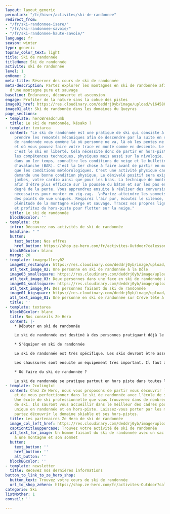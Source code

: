 ```yaml
---
layout: layout_generic
permalink: "/fr/hiver/activites/ski-de-randonnee"
redirect_from:
- "/fr/ski-randonnee-isere/"
- "/fr/ski-randonnee-savoie/"
- "/fr/ski-randonnee-haute-savoie/"
language: fr
season: winter
type: generic
topnav_color_text: light
title: Ski de randonnée
titleHome: Ski de randonnée
activite: ski de randonnée
level: 1
enHome: 2
meta-title: Réserver des cours de ski de randonnée
meta-description: Partez explorer les montagnes en ski de randonnée afin de profiter
  d'une montagne pure et sauvage
baseline: Endurance, découverte et ascension
engage: Profiter de la nature sans la cohue des pistes
image01_href: https://res.cloudinary.com/deddrj0yb/image/upload/v1645804153/website/winter/PXL_20201219_101906679_tuwz64.jpg
image01_alt: Ski de randonnée dans les domaines du Queyras
page_sections:
- template: heroBreadcrumb
  title: Le ski de randonnée, késako ?
- template: textarea
  content: "Le ski de randonnée est une pratique de ski qui consiste à monter sans
    prendre les remontés mécaniques afin de descendre par la suite en ski. Le ski
    de randonnée vous emmène là où personne ne va, là où les pentes ne sont pas damés
    et où vous pouvez faire votre trace en monté comme en descente. Le ski de randonnée,
    c'est le ski en liberté. Cela nécessite donc de partir en hors-piste et d'avoir
    les compétences techniques, physiques mais aussi sur la nivologie. Il faut donc
    dans un 1er temps, connaître les conditions de neige et le bulletins de risque
    d'avalanche (BAR). C'est la 1er chose à faire avant de partir en montagne ainsi
    que les conditions météorologiques. C'est une activité physique car la montée
    demande une bonne condition physique. Le dénivelé positif sera exigeant pour vos
    jambes, votre cardio ainsi que pour les bras. La technique de montée s'apprend
    afin d'être plus efficace sur la poussée du bâton et sur les pas en fonction du
    degré de la pente. Vous apprendrez ensuite à réaliser des conversions qui seront
    nécessaires pour monter en zig-zag.  \nPartez atteindre les sommets afin d'avoir
    des points de vue uniques. Respirez l'air pur, écoutez le silence, admirez la
    plénitude de la montagne vierge et sauvage. Tracez vos propres lignes en hors-piste
    et profitez du hors-piste pour flotter sur la neige."
  title: Le ski de randonnée
  blockBGcolor: ''
- template: cta
  intro: Découvrez nos activités de ski de randonnée
  headline: " "
  button:
    text_button: Nos offres
    href_button: https://shop.ze-hero.com/fr/activites-Outdoor?calessonstype=Cours+priv%C3%A9&catypegenderlistsummer=all&calessonsactivitytype=Ski&start-date=
  blockBGcolor: blanc
  marge: 20
- template: imagegallery02
  image02_rectangle: https://res.cloudinary.com/deddrj0yb/image/upload/v1658843782/website/winter/IMG20210319120454.jpg
  atl_text_image_02: Une personne en ski de randonnée à la Dôle
  image03_smallsquare: https://res.cloudinary.com/deddrj0yb/image/upload/v1658843776/website/winter/IMG20210324103201.jpg
  atl_text_image_03: Deux personnes dans une face en ski de randonnée à Valmorel
  image04_smallsquare: https://res.cloudinary.com/deddrj0yb/image/upload/v1641540482/website/winter/greg-rosenke-ijFOmhUCp58-unsplash_lmnims.jpg
  atl_text_image_04: Des personnes faisant du ski de randonnée
  image01_bigsquare: https://res.cloudinary.com/deddrj0yb/image/upload/v1658843993/website/winter/GOPR1121_1644667504059.jpg
  atl_text_image_01: Une personne en ski de randonnée sur Crève tête à Valmorel
  title: ''
- template: textarea
  blockBGcolor: blanc
  title: Nos conseils Ze Hero
  content: |-
    * Débuter en ski de randonnée

    Le ski de randonnée est destiné à des personnes pratiquant déjà le ski ou même le ski freeride. Il demande un certain niveau technique et physique à ski afin d’être à l’aise dans le hors-piste en montée ainsi qu’en descente. Débuter en ski de randonnée c’est savoir choisir où aller, ne pas aller dans des lieux trop exigeant ou dangereux. C’est également apprendre à réaliser des conversions, à monter efficacement en monter et savoir bien descendre dans les hors-pistes. Vous apprendrez également avec un moniteur, de comprendre la nivologie, les conditions météo et de savoir se servir de l’équipement indispensable en hors-piste.

    * S'équiper en ski de randonnée

    Le ski de randonnée est très spécifique. Les skis devront être assez légers pour la montée et stable et large pour la descente. Tout dépend également de votre pratique de ski de randonnée. Il faut ensuite avoir les fixations adaptées à cette pratique. Comme les skis, il en existe plusieurs pour différentes pratiques. Certaines sont comme des fixations de ski classiques avec une plateforme qui permet de décoller la fixation. Ensuite, on retrouve celle à insert, qui permette d’avoir des fixations plus légères tout en étant performantes. Elles évolueront en fonction de la pratique, du poids que vous voulez avoir sur vos skis.

    Les chaussures sont ensuite un équipement très important. Il faut avoir aux pieds une chaussure qui est très confortable pour vous, avec un bon débattement pour la montée. Aujourd’hui, il existe des chaussures ultra-light mais qui seront moins adaptées pour des longues sessions hors-pistes par leurs rigidités plus souples.

    * Où faire du ski de randonnée ?

    Le ski de randonnée se pratique partout en hors piste dans toutes les stations. Certaines stations ont également mis en place des pistes de montée de ski de randonnée pour ceux qui veulent faire des montées sèches et rapides. Dans certaines stations, vous pourrez trouver des sentiers balisés pour le ski de randonnée. Cela permet d'avoir des itinéraires faciles et agréables afin de profiter sereinement de la montagne.
- template: 2colimgtxt
  content: Chez Ze Hero, nous vous proposons de partir vous découvrir les pentes vierges
    et de vous perfectionner dans le ski de randonnée avec l'école de ski Prosneige.
    Une école de ski professionnelle que vous trouverez dans de nombreuses stations
    de ski. Ils sauront vous accueillir dans le meilleur des cadres pour un moment
    unique en randonnée et en hors-piste. Laissez-vous porter par les moniteurs et
    partez découvrir le domaine skiable et ses hors-pistes.
  title: Les partenaires Ze Hero de ski de randonnée
  image_col_left_href: https://res.cloudinary.com/deddrj0yb/image/upload/v1641540482/website/winter/amza-andrei-LiwdRhUaGZ0-unsplash_sqwdgb.jpg
  captiontitleuppercase: Trouvez votre activité de ski de randonnée
  alt_text_for_image: Un homme faisant du ski de randonnée avec un sac à dos face
    à une montagne et son sommet
  button:
    text_button: ''
    href_button: ''
    alt_button: ''
  blockBGcolor: ''
- template: newsletter
  title: Recevez nos dernières informations
button_to_link_to_ze_hero_shop:
  button_text: Trouvez votre cours de ski de randonnée
  url_to_shop_zehero: https://shop.ze-hero.com/fr/activites-Outdoor?calessonstype=all&catypegenderlistsummer=all&calessonsactivitytype=Ski&start-date=21%2F11%2F2021
categorie: Ski
listMother: 1
conseil: ''

---
```

